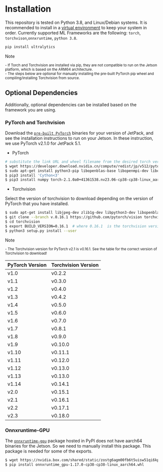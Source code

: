 # Installation

This repository is tested on Python 3.8, and Linux/Debian systems.
It is recommended to install in a [virtual environment](https://docs.python.org/3/library/venv.html) to keep your system in order.
Currently supported ML Frameworks are the following: `torch`, `torchvison`,`onnxruntime`, `python 3.8`.

```bash
pip install ultralytics
```
> [!NOTE]  
> <sup>- If Torch and Torchvision are installed via pip, they are not compatible to run on the Jetson platform, which is based on the ARM64 architecture.</sup><br>
> <sup>- The steps below are optional for manually installing the pre-built PyTorch pip wheel and compiling/installing Torchvision from source.</sup>

## Optional Dependencies

Additionally, optional dependencies can be installed based on the framework you are using.

### PyTorch and Torchvision

Download the [`pre-built PyTorch`](https://forums.developer.nvidia.com/t/pytorch-for-jetson/72048) binaries for your version of JetPack, and see the installation instructions to run on your Jetson. In these instruction, we use PyTorch v2.1.0 for JetPack 5.1.

- PyTorch
```bash
# substitute the link URL and wheel filename from the desired torch version
$ wget https://developer.download.nvidia.cn/compute/redist/jp/v512/pytorch/torch-2.1.0a0+41361538.nv23.06-cp38-cp38-linux_aarch64.whl -o torch-2.1.0a0+41361538.nv23.06-cp38-cp38-linux_aarch64.whl 
$ sudo apt-get install python3-pip libopenblas-base libopenmpi-dev libomp-dev
$ pip3 install 'Cython<3'
$ pip3 install numpy torch-2.1.0a0+41361538.nv23.06-cp38-cp38-linux_aarch64.whl 
```

- Torchvision

Select the version of torchvision to download depending on the version of PyTorch that you have installed.
```bash
$ sudo apt-get install libjpeg-dev zlib1g-dev libpython3-dev libopenblas-dev libavcodec-dev libavformat-dev libswscale-dev
$ git clone --branch v.0.16.1 https://github.com/pytorch/vision torchvision   
$ cd torchvision
$ export BUILD_VERSION=0.16.1  # where 0.16.1  is the torchvision version
$ python3 setup.py install --user
```
> [!NOTE]  
> <sup>- The Torchvision version for PyTorch v2.1 is v0.16.1. See the table for the correct version of Torchvision to download!</sup>

| PyTorch Version | Torchvision Version |
|-----------------|---------------------|
| v1.0            | v0.2.2              |
| v1.1            | v0.3.0              |
| v1.2            | v0.4.0              |
| v1.3            | v0.4.2              |
| v1.4            | v0.5.0              |
| v1.5            | v0.6.0              |
| v1.6            | v0.7.0              |
| v1.7            | v0.8.1              |
| v1.8            | v0.9.0              |
| v1.9            | v0.10.0             |
| v1.10           | v0.11.1             |
| v1.11           | v0.12.0             |
| v1.12           | v0.13.0             |
| v1.13           | v0.13.0             |
| v1.14           | v0.14.1             |
| v2.0            | v0.15.1             |
| v2.1            | v0.16.1             |
| v2.2            | v0.17.1             |
| v2.3            | v0.18.0             |

### Onnxruntime-GPU

The [`onnxruntime-gpu`](https://elinux.org/Jetson_Zoo#ONNX_Runtime) package hosted in PyPI does not have aarch64 binaries for the Jetson. So we need to manually install this package. This package is needed for some of the exports.

```bash
$ wget https://nvidia.box.com/shared/static/zostg6agm00fb6t5uisw51qi6kpcuwzd.whl -O onnxruntime_gpu-1.17.0-cp38-cp38-linux_aarch64.whl
$ pip install onnxruntime_gpu-1.17.0-cp38-cp38-linux_aarch64.whl
```
